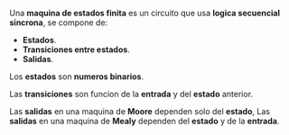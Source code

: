 Una **maquina de estados finita** es un circuito que usa **logica secuencial sincrona**, se compone de:

- **Estados**.
- **Transiciones entre estados**.
- **Salidas**.

Los **estados** son **numeros binarios**.

Las **transiciones** son funcion de la **entrada** y del **estado** anterior.  

Las **salidas** en una maquina de **Moore** dependen solo del **estado**,
Las **salidas** en una maquina de **Mealy** dependen del **estado** y de la **entrada**.


